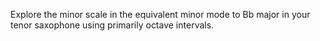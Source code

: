 Explore the minor scale in the equivalent minor mode to Bb major in your tenor saxophone using primarily octave intervals.